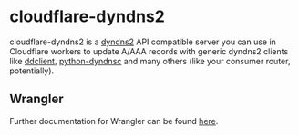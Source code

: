 # cloudflare-dyndns2

cloudflare-dyndns2 is a [dyndns2](https://help.dyn.com/remote-access-api/perform-update/) API compatible server you can use in Cloudflare workers to update A/AAA records with generic dyndns2 clients like [ddclient](https://github.com/ddclient/ddclient), [python-dyndnsc](https://github.com/infothrill/python-dyndnsc) and many others (like your consumer router, potentially).


## Wrangler

Further documentation for Wrangler can be found [here](https://developers.cloudflare.com/workers/tooling/wrangler).
